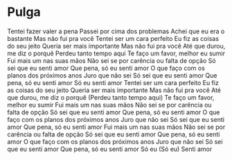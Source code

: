 <h1> Pulga </h1>
Tentei fazer valer a pena
Passei por cima dos problemas
Achei que eu era o bastante
Mas não fui pra você
Tentei ser um cara perfeito
Eu fiz as coisas do seu jeito
Queria ser mais importante
Mas não fui pra você
Até que durou, me diz o porquê
Perdeu tanto tempo aqui
Te faço um favor, melhor eu sumir
Fui mais um nas suas mãos
Não sei se por carência ou falta de opção
Só sei que eu senti amor
Que pena, só eu senti amor
O que faço com os planos dos próximos anos
Juro que não sei
Só sei que eu senti amor
Que pena, só eu senti amor
Só eu senti amor
Tentei ser um cara perfeito
Eu fiz as coisas do seu jeito
Queria ser mais importante
Mas não fui pra você
Até que durou, me diz o porquê
(Perdeu tanto tempo aqui)
Te faço um favor, melhor eu sumir
Fui mais um nas suas mãos
Não sei se por carência ou falta de opção
Só sei que eu senti amor
Que pena, só eu senti amor
O que faço com os planos dos próximos anos
Juro que não sei
Só sei que eu senti amor
Que pena, só eu senti amor
Fui mais um nas suas mãos
Não sei se por carência ou falta de opção
Só sei que eu senti amor
Que pena, só eu senti amor
O que faço com os planos dos próximos anos
Juro que não sei
Só sei que eu senti amor
Que pena, só eu senti amor
Só eu (Só eu) Senti amor
